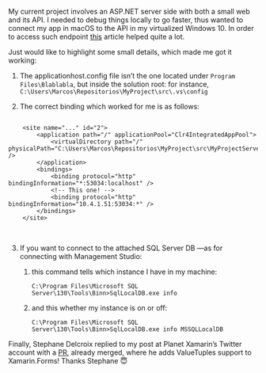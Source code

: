 My current project involves an ASP.NET server side with both a small web and its
API. I needed to debug things locally to go faster, thus wanted to connect my
app in macOS to the API in my virtualized Windows 10. In order to access such
endpoint
[this](https://stackoverflow.com/questions/35247847/bad-request-invalid-hostname-asp-net-visual-studio-2015/41895739)
article helped quite a lot.

Just would like to highlight some small details, which made me got it working:

1.  The applicationhost.config file isn’t the one located under `Program
    Files\Blablabla`, but inside the solution root: for instance,
    `C:\Users\Marcos\Repositorios\MyProject\src\.vs\config`

2.  The correct binding which worked for me is as follows:

~~~~~~~~~~~~~~~~~~~~~~~~~~~~~~~~~~~~~~~~~~~~~~~~~~~~~~~~~~~~~~~~~~~~~~~~~~~~~~~~

    <site name="..." id="2">
        <application path="/" applicationPool="Clr4IntegratedAppPool">
            <virtualDirectory path="/" physicalPath="C:\Users\Marcos\Repositorios\MyProject\src\MyProjectServer\MyProjectApi" />
        </application>
        <bindings>
            <binding protocol="http" bindingInformation="*:53034:localhost" />
            <!-- This one! -->
            <binding protocol="http" bindingInformation="10.4.1.51:53034:*" />
        </bindings>
    </site>
~~~~~~~~~~~~~~~~~~~~~~~~~~~~~~~~~~~~~~~~~~~~~~~~~~~~~~~~~~~~~~~~~~~~~~~~~~~~~~~~

 

3.  If you want to connect to the attached SQL Server DB —as for connecting with
    Management Studio:

    1.  this command tells which instance I have in my machine:

        `C:\Program Files\Microsoft SQL Server\130\Tools\Binn>SqlLocalDB.exe
        info`

    2.  and this whether my instance is on or off:

        `C:\Program Files\Microsoft SQL Server\130\Tools\Binn>SqlLocalDB.exe
        info MSSQLLocalDB`

Finally, Stephane Delcroix replied to my post at Planet Xamarin’s Twitter
account with a [PR](https://github.com/xamarin/Xamarin.Forms/pull/1317), already
merged, where he adds ValueTuples support to Xamarin.Forms! Thanks Stephane 😇
